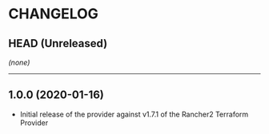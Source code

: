 CHANGELOG
=========

## HEAD (Unreleased)
_(none)_

---

## 1.0.0 (2020-01-16)
* Initial release of the provider against v1.7.1 of the Rancher2 Terraform Provider
